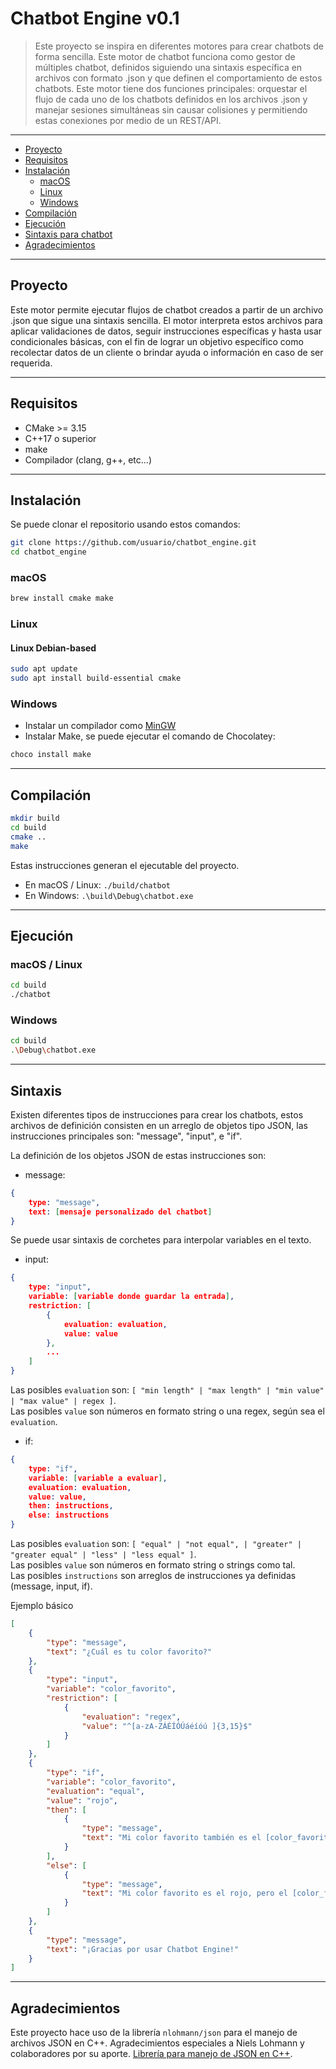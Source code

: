 # Chatbot Engine v0.1

> Este proyecto se inspira en diferentes motores para crear chatbots de forma sencilla. Este motor de chatbot funciona como gestor de múltiples chatbot, definidos siguiendo una sintaxis específica en archivos con formato .json y que definen el comportamiento de estos chatbots. Este motor tiene dos funciones principales: orquestar el flujo de cada uno de los chatbots definidos en los archivos .json y manejar sesiones simultáneas sin causar colisiones y permitiendo estas conexiones por medio de un REST/API.

---

- [Proyecto](#proyecto)
- [Requisitos](#requisitos)
- [Instalación](#instalación)
    - [macOS](#macos)
    - [Linux](#linux)
    - [Windows](#windows)
- [Compilación](#compilación)
- [Ejecución](#ejecución)
- [Sintaxis para chatbot](#sintaxis)
- [Agradecimientos](#agradecimientos)

---

## Proyecto

Este motor permite ejecutar flujos de chatbot creados a partir de un archivo .json que sigue una sintaxis sencilla. El motor interpreta estos archivos para aplicar validaciones de datos, seguir instrucciones específicas y hasta usar condicionales básicas, con el fin de lograr un objetivo específico como recolectar datos de un cliente o brindar ayuda o información en caso de ser requerida.

---

## Requisitos

- CMake >= 3.15
- C++17 o superior
- make
- Compilador (clang, g++, etc...)

---

## Instalación

Se puede clonar el repositorio usando estos comandos:
```bash
git clone https://github.com/usuario/chatbot_engine.git
cd chatbot_engine
```

### macOS

```bash
brew install cmake make
```

### Linux

#### Linux Debian-based

```bash
sudo apt update
sudo apt install build-essential cmake
```

### Windows

- Instalar un compilador como [MinGW](https://sourceforge.net/projects/mingw/)
- Instalar Make, se puede ejecutar el comando de Chocolatey:
```bash
choco install make
```

---

## Compilación

```bash
mkdir build
cd build
cmake ..
make
```

Estas instrucciones generan el ejecutable del proyecto.

- En macOS / Linux: `./build/chatbot`
- En Windows: `.\build\Debug\chatbot.exe`

---

## Ejecución

### macOS / Linux

```bash
cd build
./chatbot
```

### Windows

```bash
cd build
.\Debug\chatbot.exe
```

---

## Sintaxis

Existen diferentes tipos de instrucciones para crear los chatbots, estos archivos de definición consisten en un arreglo de objetos tipo JSON, las instrucciones principales son: "message", "input", e "if".

La definición de los objetos JSON de estas instrucciones son:

- message: 
```json
{ 
    type: "message", 
    text: [mensaje personalizado del chatbot] 
}
```
Se puede usar sintaxis de corchetes para interpolar variables en el texto.

- input: 
```json
{ 
    type: "input", 
    variable: [variable donde guardar la entrada], 
    restriction: [ 
        { 
            evaluation: evaluation, 
            value: value 
        }, 
        ... 
    ] 
}
```
Las posibles `evaluation` son: `[ "min length" | "max length" | "min value" | "max value" | regex ]`.<br/>
Las posibles `value` son números en formato string o una regex, según sea el `evaluation`.

- if: 
```json
{ 
    type: "if", 
    variable: [variable a evaluar], 
    evaluation: evaluation, 
    value: value, 
    then: instructions, 
    else: instructions 
}
```
Las posibles `evaluation` son: `[ "equal" | "not equal", | "greater" | "greater equal" | "less" | "less equal" ]`.<br/>
Las posibles `value` son números en formato string o strings como tal.<br/>
Las posibles `instructions` son arreglos de instrucciones ya definidas (message, input, if).

Ejemplo básico
```json
[
    {
        "type": "message",
        "text": "¿Cuál es tu color favorito?"
    },
    {
        "type": "input",
        "variable": "color_favorito",
        "restriction": [
            {
                "evaluation": "regex",
                "value": "^[a-zA-ZÁÉÍÓÚáéíóú ]{3,15}$"
            }
        ]
    },
    {
        "type": "if",
        "variable": "color_favorito",
        "evaluation": "equal",
        "value": "rojo",
        "then": [
            {
                "type": "message",
                "text": "Mi color favorito también es el [color_favorito]."
            }
        ],
        "else": [
            {
                "type": "message",
                "text": "Mi color favorito es el rojo, pero el [color_favorito] también me agrada."
            }
        ]
    },
    {
        "type": "message",
        "text": "¡Gracias por usar Chatbot Engine!"
    }
]
```

---

## Agradecimientos

Este proyecto hace uso de la librería `nlohmann/json` para el manejo de archivos JSON en C++. Agradecimientos especiales a Niels Lohmann y colaboradores por su aporte. [Librería para manejo de JSON en C++](https://github.com/nlohmann/json).
